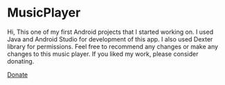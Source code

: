 # MusicPlayer
<html>
  <head>
<meta name="google-site-verification" content="Yecav-_YKpf_D5G1L8W2mh6s1_f_kdy0wLPiiHeupWY" />
<meta name="google-site-verification" content="Yecav-_YKpf_D5G1L8W2mh6s1_f_kdy0wLPiiHeupWY" />
  </head>
  <body>
Hi, This one of my first Android projects that I started working on. 
I used Java and Android Studio for development of this app. I also used Dexter library for permissions. Feel free to recommend any changes or make any changes to this music player. If you liked my work, please consider donating.

<a href="https://www.paypal.com/cgi-bin/webscr?cmd=_s-xclick&hosted_button_id=ENVAFKWX24XR8&source=url">Donate</a>
</body>
</html>
